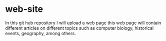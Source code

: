# web-site
In this git hub repository I will upload a web page this web page will contain different articles on different topics such as computer biology, historical events, geography, among others.

